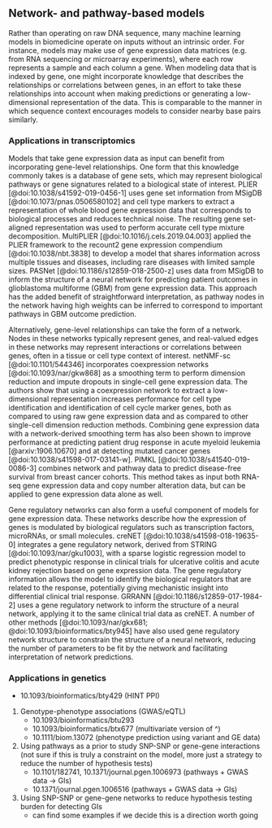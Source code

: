 ## Network- and pathway-based models

Rather than operating on raw DNA sequence, many machine learning models in biomedicine operate on inputs without an intrinsic order.
For instance, models may make use of gene expression data matrices (e.g. from RNA sequencing or microarray experiments), where each row represents a sample and each column a gene.
When modeling data that is indexed by gene, one might incorporate knowledge that describes the relationships or correlations between genes, in an effort to take these relationships into account when making predictions or generating a low-dimensional representation of the data.
This is comparable to the manner in which sequence context encourages models to consider nearby base pairs similarly.

### Applications in transcriptomics

Models that take gene expression data as input can benefit from incorporating gene-level relationships.
One form that this knowledge commonly takes is a database of gene sets, which may represent biological pathways or gene signatures related to a biological state of interest.
PLIER [@doi:10.1038/s41592-019-0456-1] uses gene set information from MSigDB [@doi:10.1073/pnas.0506580102] and cell type markers to extract a representation of whole blood gene expression data that corresponds to biological processes and reduces technical noise.
The resulting gene set-aligned representation was used to perform accurate cell type mixture decomposition.
MultiPLIER [@doi:10.1016/j.cels.2019.04.003] applied the PLIER framework to the recount2 gene expression compendium [@doi:10.1038/nbt.3838] to develop a model that shares information across multiple tissues and diseases, including rare diseases with limited sample sizes.
PASNet [@doi:10.1186/s12859-018-2500-z] uses data from MSigDB to inform the structure of a neural network for predicting patient outcomes in glioblastoma multiforme (GBM) from gene expression data.
This approach has the added benefit of straightforward interpretation, as pathway nodes in the network having high weights can be inferred to correspond to important pathways in GBM outcome prediction.

Alternatively, gene-level relationships can take the form of a network.
Nodes in these networks typically represent genes, and real-valued edges in these networks may represent interactions or correlations between genes, often in a tissue or cell type context of interest.
netNMF-sc [@doi:10.1101/544346] incorporates coexpression networks [@doi:10.1093/nar/gkw868] as a smoothing term to perform dimension reduction and impute dropouts in single-cell gene expression data.
The authors show that using a coexpression network to extract a low-dimensional representation increases performance for cell type identification and identification of cell cycle marker genes, both as compared to using raw gene expression data and as compared to other single-cell dimension reduction methods.
Combining gene expression data with a network-derived smoothing term has also been shown to improve performance at predicting patient drug response in acute myeloid leukemia [@arxiv:1906.10670] and at detecting mutated cancer genes [@doi:10.1038/s41598-017-03141-w].
PIMKL [@doi:10.1038/s41540-019-0086-3] combines network and pathway data to predict disease-free survival from breast cancer cohorts.
This method takes as input both RNA-seq gene expression data and copy number alteration data, but can be applied to gene expression data alone as well.

Gene regulatory networks can also form a useful component of models for gene expression data.
These networks describe how the expression of genes is modulated by biological regulators such as transcription factors, microRNAs, or small molecules.
creNET [@doi:10.1038/s41598-018-19635-0] integrates a gene regulatory network, derived from STRING [@doi:10.1093/nar/gku1003], with a sparse logistic regression model to predict phenotypic response in clinical trials for ulcerative colitis and acute kidney rejection based on gene expression data.
The gene regulatory information allows the model to identify the biological regulators that are related to the response, potentially giving mechanistic insight into differential clinical trial response.
GRRANN [@doi:10.1186/s12859-017-1984-2] uses a gene regulatory network to inform the structure of a neural network, applying it to the same clinical trial data as creNET.
A number of other methods [@doi:10.1093/nar/gkx681; @doi:10.1093/bioinformatics/bty945] have also used gene regulatory network structure to constrain the structure of a neural network, reducing the number of parameters to be fit by the network and facilitating interpretation of network predictions.

### Applications in genetics

* 10.1093/bioinformatics/bty429 (HINT PPI)

1. Genotype-phenotype associations (GWAS/eQTL)
   * 10.1093/bioinformatics/btu293
   * 10.1093/bioinformatics/btx677 (multivariate version of ^)
   * 10.1111/biom.13072 (phenotype prediction using variant and GE data)
2. Using pathways as a prior to study SNP-SNP or gene-gene interactions
 (not sure if this is truly a constraint on the model, more just a
  strategy to reduce the number of hypothesis tests)
   * 10.1101/182741, 10.1371/journal.pgen.1006973 (pathways + GWAS data -> GIs)
   * 10.1371/journal.pgen.1006516 (pathways + GWAS data -> GIs)
3. Using SNP-SNP or gene-gene networks to reduce hypothesis testing
  burden for detecting GIs
   * can find some examples if we decide this is a direction worth going
